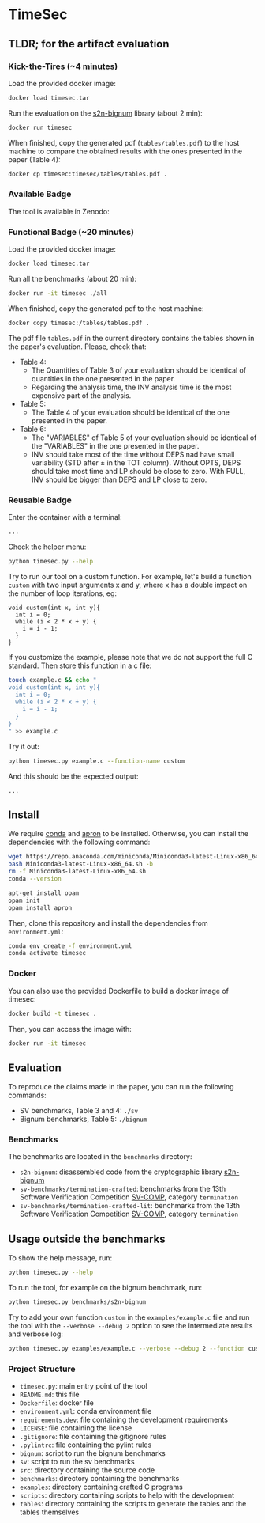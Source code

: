 # TimeSec

## TLDR; for the artifact evaluation

### Kick-the-Tires (~4 minutes)

Load the provided docker image:

```bash
docker load timesec.tar
```

Run the evaluation on the [s2n-bignum](https://github.com/awslabs/s2n-bignum) library (about 2 min):
```bash
docker run timesec
```

When finished, copy the generated pdf (`tables/tables.pdf`) to the host machine to compare the obtained results with the ones presented in the paper (Table 4):
```bash
docker cp timesec:timesec/tables/tables.pdf .
```


### Available Badge
The tool is available in Zenodo:

### Functional Badge (~20 minutes)

Load the provided docker image:

```bash
docker load timesec.tar
```
Run all the benchmarks (about 20 min):
```bash
docker run -it timesec ./all
```

When finished, copy the generated pdf to the host machine:
```bash
docker copy timesec:/tables/tables.pdf .
```

The pdf file `tables.pdf` in the current directory contains the tables shown in the paper's evaluation.
Please, check that:
- Table 4:
  - The Quantities of Table 3 of your evaluation should be identical of quantities in the one presented in the paper.
  - Regarding the analysis time, the INV analysis time is the most expensive part of the analysis.
- Table 5:
  - The Table 4 of your evaluation should be identical of the one presented in the paper.
- Table 6:
  - The "VARIABLES" of Table 5 of your evaluation should be identical of the "VARIABLES" in the one presented in the paper.
  - INV should take most of the time without DEPS nad have small variability (STD after ± in the TOT column). Without OPTS, DEPS should take most time and LP should be close to zero. With FULL, INV should be bigger than DEPS and LP close to zero.

### Reusable Badge

Enter the container with a terminal:
```bash
...
```

Check the helper menu:
```bash
python timesec.py --help
```

Try to run our tool on a custom function.
For example, let's build a function `custom` with two input arguments x and y, where x has a double impact on the number of loop iterations, eg:
```
void custom(int x, int y){
  int i = 0;
  while (i < 2 * x + y) {
    i = i - 1;
  }
}
```
If you customize the example, please note that we do not support the full C standard. Then store this function in a c file:
```bash
touch example.c && echo "
void custom(int x, int y){
  int i = 0;
  while (i < 2 * x + y) {
    i = i - 1;
  }
}
" >> example.c
```

Try it out:
```bash
python timesec.py example.c --function-name custom
```

And this should be the expected output:
```
...
```



##  Install

We require [conda](https://docs.conda.io/en/latest/miniconda.html) and [apron](https://antoinemine.github.io/Apron/doc/) to be installed.
Otherwise, you can install the dependencies with the following command:

```bash
wget https://repo.anaconda.com/miniconda/Miniconda3-latest-Linux-x86_64.sh
bash Miniconda3-latest-Linux-x86_64.sh -b
rm -f Miniconda3-latest-Linux-x86_64.sh
conda --version
```

```bash
apt-get install opam
opam init
opam install apron
```

Then, clone this repository and install the dependencies from `environment.yml`:

```bash
conda env create -f environment.yml
conda activate timesec
```

### Docker

You can also use the provided Dockerfile to build a docker image of timesec:

```bash
docker build -t timesec .
```

Then, you can access the image with:

```bash
docker run -it timesec
```

## Evaluation

To reproduce the claims made in the paper, you can run the following commands:

- SV benchmarks, Table 3 and 4: `./sv`
- Bignum benchmarks, Table 5: `./bignum`


### Benchmarks

The benchmarks are located in the `benchmarks` directory:
- `s2n-bignum`: disassembled code from the cryptographic library [s2n-bignum](https://github.com/awslabs/s2n-bignum)
- `sv-benchmarks/termination-crafted`: benchmarks from the 13th Software Verification Competition [SV-COMP](https://sv-comp.sosy-lab.org/2024/), category `termination`
- `sv-benchmarks/termination-crafted-lit`: benchmarks from the 13th Software Verification Competition [SV-COMP](https://sv-comp.sosy-lab.org/2024/), category `termination`

## Usage outside the benchmarks

To show the help message, run:

```bash
python timesec.py --help
```

To run the tool, for example on the bignum benchmark, run:

```bash
python timesec.py benchmarks/s2n-bignum
```

Try to add your own function `custom` in the `examples/example.c` file and run the tool with the `--verbose --debug 2` option to see the intermediate results and verbose log:

```bash
python timesec.py examples/example.c --verbose --debug 2 --function custom
```

### Project Structure

- `timesec.py`: main entry point of the tool
- `README.md`: this file
- `Dockerfile`: docker file
- `environment.yml`: conda environment file
- `requirements.dev`: file containing the development requirements
- `LICENSE`: file containing the license
- `.gitignore`: file containing the gitignore rules
- `.pylintrc`: file containing the pylint rules
- `bignum`: script to run the bignum benchmarks
- `sv`: script to run the sv benchmarks
- `src`: directory containing the source code
- `benchmarks`: directory containing the benchmarks
- `examples`: directory containing crafted C programs
- `scripts`: directory containing scripts to help with the development
- `tables`: directory containing the scripts to generate the tables and the tables themselves
